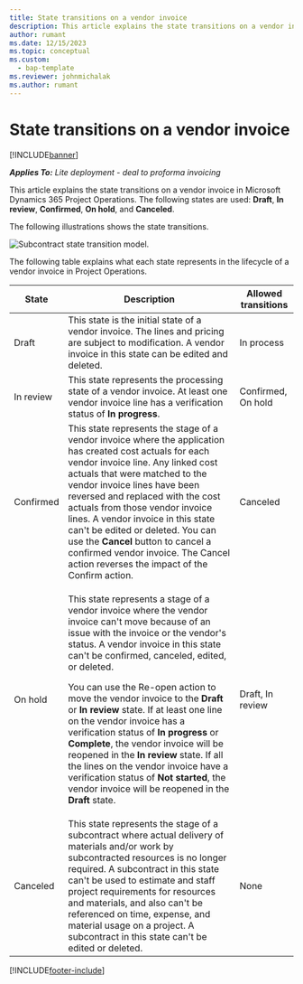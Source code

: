 ```yaml
---
title: State transitions on a vendor invoice
description: This article explains the state transitions on a vendor invoice in Microsoft Dynamics 365 Project Operations.
author: rumant
ms.date: 12/15/2023
ms.topic: conceptual
ms.custom: 
  - bap-template
ms.reviewer: johnmichalak
ms.author: rumant
---
```


# State transitions on a vendor invoice

[!INCLUDE[banner](../../includes/banner.md)]

_**Applies To:** Lite deployment - deal to proforma invoicing_

This article explains the state transitions on a vendor invoice in Microsoft Dynamics 365 Project Operations. The following states are used: **Draft**, **In review**, **Confirmed**, **On hold**, and **Canceled**.

The following illustrations shows the state transitions.

![Subcontract state transition model.](../media/VI_State_Model.jpg)

The following table explains what each state represents in the lifecycle of a vendor invoice in Project Operations.

| State | Description | Allowed transitions |
| --- | --- | --- |
| Draft | This state is the initial state of a vendor invoice. The lines and pricing are subject to modification. A vendor invoice in this state can be edited and deleted. | In process |
| In review | This state represents the processing state of a vendor invoice. At least one vendor invoice line has a verification status of **In progress**. | Confirmed, On hold |
| Confirmed | This state represents the stage of a vendor invoice where the application has created cost actuals for each vendor invoice line. Any linked cost actuals that were matched to the vendor invoice lines have been reversed and replaced with the cost actuals from those vendor invoice lines. A vendor invoice in this state can't be edited or deleted. You can use the **Cancel** button to cancel a confirmed vendor invoice. The Cancel action reverses the impact of the Confirm action. | Canceled |
| On hold | <p>This state represents a stage of a vendor invoice where the vendor invoice can't move because of an issue with the invoice or the vendor's status. A vendor invoice in this state can't be confirmed, canceled, edited, or deleted.</p><p>You can use the Re-open action to move the vendor invoice to the **Draft** or **In review** state. If at least one line on the vendor invoice has a verification status of **In progress** or **Complete**, the vendor invoice will be reopened in the **In review** state. If all the lines on the vendor invoice have a verification status of **Not started**, the vendor invoice will be reopened in the **Draft** state.</p> | Draft, In review |
| Canceled | This state represents the stage of a subcontract where actual delivery of materials and/or work by subcontracted resources is no longer required. A subcontract in this state can't be used to estimate and staff project requirements for resources and materials, and also can't be referenced on time, expense, and material usage on a project. A subcontract in this state can't be edited or deleted. | None |

[!INCLUDE[footer-include](../../includes/footer-banner.md)]
